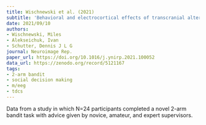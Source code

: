 ```yaml
---
title: Wischnewski et al. (2021)
subtitle: 'Behavioral and electrocortical effects of transcranial alternating current stimulation during advice-guided decision-making'
date: 2021/09/10
authors:
- Wischnewski, Miles
- Alekseichuk, Ivan
- Schutter, Dennis J L G
journal: Neuroimage Rep.
paper_url: https://doi.org/10.1016/j.ynirp.2021.100052
data_url: https://zenodo.org/record/5121167
tags:
- 2-arm bandit
- social decision making
- m/eeg
- tdcs
---
```


Data from a study in which N=24 participants completed a novel 2-arm bandit task with advice given by novice, amateur, and expert supervisors.

